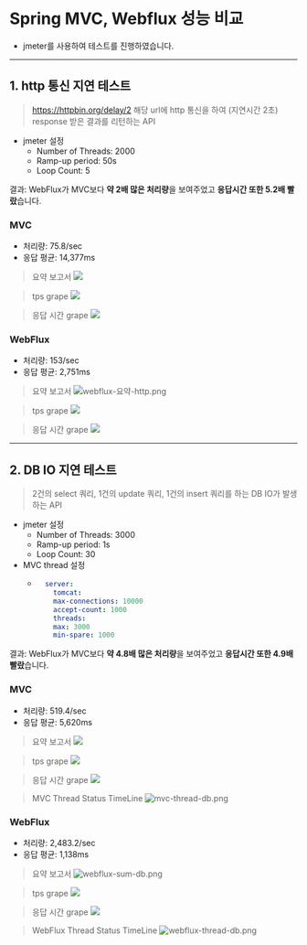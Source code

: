 # Spring MVC, Webflux 성능 비교

- jmeter를 사용하여 테스트를 진행하였습니다.

---

## 1. http 통신 지연 테스트
> https://httpbin.org/delay/2 해당 url에 http 통신을 하여 (지연시간 2초) response 받은 결과를 리턴하는 API

- jmeter 설정
  - Number of Threads: 2000
  - Ramp-up period: 50s
  - Loop Count: 5

결과: WebFlux가 MVC보다 **약 2배 많은 처리량**을 보여주었고 **응답시간 또한 5.2배 빨랐**습니다.

### MVC
- 처리량: 75.8/sec
- 응답 평균: 14,377ms

> 요약 보고서
![](./img/mvc-요약-http.png)

> tps grape
![](./img/mvc-tps-http.png)

> 응답 시간 grape
![](./img/mvc-rt-http.png)

### WebFlux
- 처리량: 153/sec
- 응답 평균: 2,751ms

> 요약 보고서
![webflux-요약-http.png](img/webflux-%EC%9A%94%EC%95%BD-http.png)

> tps grape
![](./img/webflux-tps-http.png)

> 응답 시간 grape
![](./img/webflux-rt-http.png)


---

## 2. DB IO 지연 테스트
> 2건의 select 쿼리, 1건의 update 쿼리, 1건의 insert 쿼리를 하는 DB IO가 발생하는 API

- jmeter 설정
  - Number of Threads: 3000
  - Ramp-up period: 1s
  - Loop Count: 30
- MVC thread 설정
  -  ```yaml
       server:
         tomcat:
         max-connections: 10000
         accept-count: 1000
         threads:
         max: 3000
         min-spare: 1000
        ```

결과: WebFlux가 MVC보다 **약 4.8배 많은 처리량**을 보여주었고 **응답시간 또한 4.9배 빨랐**습니다.

### MVC
- 처리량: 519.4/sec
- 응답 평균: 5,620ms


> 요약 보고서
![](./img/mvc-요약-db.png)

> tps grape
![](./img/mvc-tps-db.png)

> 응답 시간 grape
![](./img/mvc-rt-db.png)

> MVC Thread Status TimeLine
![mvc-thread-db.png](img/mvc-thread-db.png)

### WebFlux
- 처리량: 2,483.2/sec
- 응답 평균: 1,138ms

> 요약 보고서
![webflux-sum-db.png](img/webflux-sum-db.png)

> tps grape
![](./img/webflux-tps-db.png)

> 응답 시간 grape
![](./img/webflux-rt-db.png)

> WebFlux Thread Status TimeLine
![webflux-thread-db.png](img/webflux-thread-db.png)